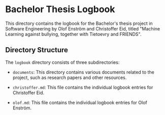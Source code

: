 # Bachelor Thesis Logbook

This directory contains the logbook for the Bachelor's thesis project in Software Engineering by Olof Enström and Christoffer Eid, titled "Machine Learning against bullying, together with Tietoevry and FRIENDS".

## Directory Structure

The `logbook` directory consists of three subdirectories:

- `documents`: This directory contains various documents related to the project, such as research papers and other resources.

- `christoffer.md`: This file contains the individual logbook entries for Christoffer Eid.

- `olof.md`: This file contains the individual logbook entries for Olof Enström.
